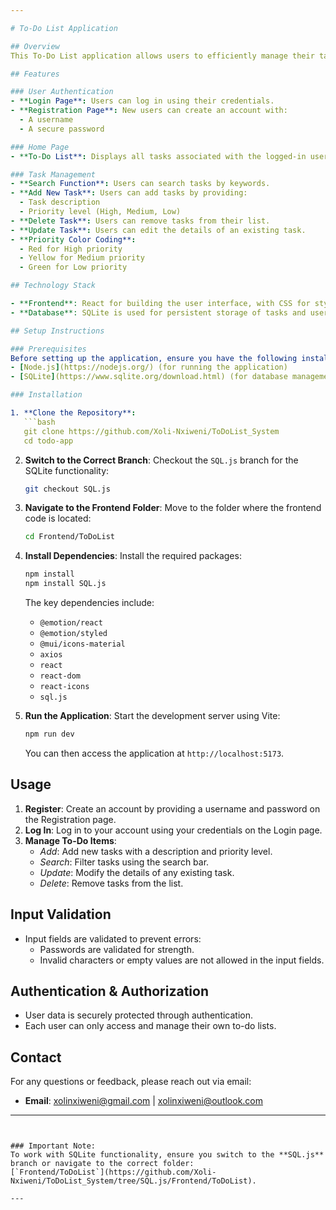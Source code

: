 ```yaml
---

# To-Do List Application

## Overview
This To-Do List application allows users to efficiently manage their tasks with features like user authentication, task prioritization, and a responsive design. The app supports CRUD operations for tasks and uses SQLite for data storage, ensuring a smooth and user-friendly experience.

## Features

### User Authentication
- **Login Page**: Users can log in using their credentials.
- **Registration Page**: New users can create an account with:
  - A username
  - A secure password

### Home Page
- **To-Do List**: Displays all tasks associated with the logged-in user.

### Task Management
- **Search Function**: Users can search tasks by keywords.
- **Add New Task**: Users can add tasks by providing:
  - Task description
  - Priority level (High, Medium, Low)
- **Delete Task**: Users can remove tasks from their list.
- **Update Task**: Users can edit the details of an existing task.
- **Priority Color Coding**:
  - Red for High priority
  - Yellow for Medium priority
  - Green for Low priority

## Technology Stack

- **Frontend**: React for building the user interface, with CSS for styling.
- **Database**: SQLite is used for persistent storage of tasks and user data.

## Setup Instructions

### Prerequisites
Before setting up the application, ensure you have the following installed:
- [Node.js](https://nodejs.org/) (for running the application)
- [SQLite](https://www.sqlite.org/download.html) (for database management)

### Installation

1. **Clone the Repository**:
   ```bash
   git clone https://github.com/Xoli-Nxiweni/ToDoList_System
   cd todo-app
   ```

2. **Switch to the Correct Branch**:
   Checkout the `SQL.js` branch for the SQLite functionality:
   ```bash
   git checkout SQL.js
   ```

3. **Navigate to the Frontend Folder**:
   Move to the folder where the frontend code is located:
   ```bash
   cd Frontend/ToDoList
   ```

4. **Install Dependencies**:
   Install the required packages:
   ```bash
   npm install
   npm install SQL.js
   ```

   The key dependencies include:
   - `@emotion/react`
   - `@emotion/styled`
   - `@mui/icons-material`
   - `axios`
   - `react`
   - `react-dom`
   - `react-icons`
   - `sql.js`

5. **Run the Application**:
   Start the development server using Vite:
   ```bash
   npm run dev
   ```

   You can then access the application at `http://localhost:5173`.

## Usage

1. **Register**: Create an account by providing a username and password on the Registration page.
2. **Log In**: Log in to your account using your credentials on the Login page.
3. **Manage To-Do Items**:
   - *Add*: Add new tasks with a description and priority level.
   - *Search*: Filter tasks using the search bar.
   - *Update*: Modify the details of any existing task.
   - *Delete*: Remove tasks from the list.

## Input Validation
- Input fields are validated to prevent errors:
  - Passwords are validated for strength.
  - Invalid characters or empty values are not allowed in the input fields.

## Authentication & Authorization
- User data is securely protected through authentication.
- Each user can only access and manage their own to-do lists.

## Contact
For any questions or feedback, please reach out via email:
- **Email**: [xolinxiweni@gmail.com](mailto:xolinxiweni@gmail.com) | [xolinxiweni@outlook.com](mailto:xolinxiweni@outlook.com)

---
```


### Important Note:
To work with SQLite functionality, ensure you switch to the **SQL.js** branch or navigate to the correct folder:  
[`Frontend/ToDoList`](https://github.com/Xoli-Nxiweni/ToDoList_System/tree/SQL.js/Frontend/ToDoList).

--- 
